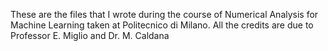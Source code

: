 These are the files that I wrote during the course of Numerical Analysis for Machine Learning taken at Politecnico di Milano. All the credits are due to Professor E. Miglio and Dr. M. Caldana

